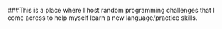###This is a place where I host random programming challenges that I come across to help myself learn a new language/practice skills.
